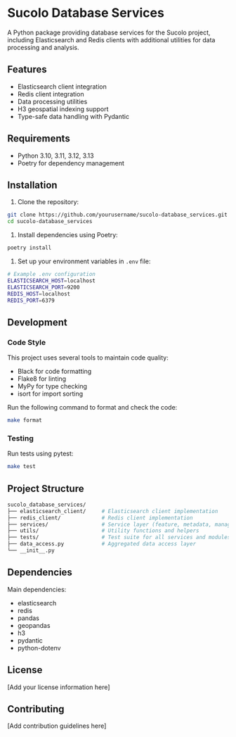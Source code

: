 # Sucolo Database Services

A Python package providing database services for the Sucolo project, including Elasticsearch and Redis clients with additional utilities for data processing and analysis.

## Features

- Elasticsearch client integration
- Redis client integration
- Data processing utilities
- H3 geospatial indexing support
- Type-safe data handling with Pydantic

## Requirements

- Python 3.10, 3.11, 3.12, 3.13
- Poetry for dependency management

## Installation

1. Clone the repository:

```bash
git clone https://github.com/yourusername/sucolo-database_services.git
cd sucolo-database_services
```

1. Install dependencies using Poetry:

```bash
poetry install
```

1. Set up your environment variables in `.env` file:

```bash
# Example .env configuration
ELASTICSEARCH_HOST=localhost
ELASTICSEARCH_PORT=9200
REDIS_HOST=localhost
REDIS_PORT=6379
```

## Development

### Code Style

This project uses several tools to maintain code quality:

- Black for code formatting
- Flake8 for linting
- MyPy for type checking
- isort for import sorting

Run the following command to format and check the code:

```bash
make format
```

### Testing

Run tests using pytest:

```bash
make test
```

## Project Structure

```bash
sucolo_database_services/
├── elasticsearch_client/     # Elasticsearch client implementation
├── redis_client/             # Redis client implementation
├── services/                 # Service layer (feature, metadata, management, etc.)
├── utils/                    # Utility functions and helpers
├── tests/                    # Test suite for all services and modules
├── data_access.py            # Aggregated data access layer
└── __init__.py
```

## Dependencies

Main dependencies:

- elasticsearch
- redis
- pandas
- geopandas
- h3
- pydantic
- python-dotenv

## License

[Add your license information here]

## Contributing

[Add contribution guidelines here]
